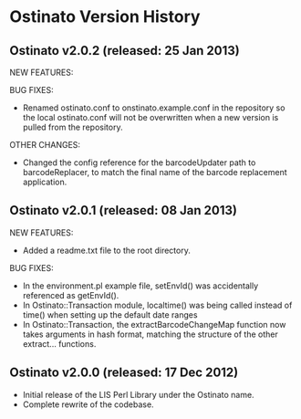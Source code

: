 Ostinato Version History
========================

Ostinato v2.0.2 (released: 25 Jan 2013)
---------------------------------------
NEW FEATURES:

BUG FIXES:
- Renamed ostinato.conf to onstinato.example.conf in the repository so the local
  ostinato.conf will not be overwritten when a new version is pulled from the
  repository.

OTHER CHANGES:
- Changed the config reference for the barcodeUpdater path to barcodeReplacer,
  to match the final name of the barcode replacement application.


Ostinato v2.0.1 (released: 08 Jan 2013)
---------------------------------------
NEW FEATURES:
- Added a readme.txt file to the root directory.

BUG FIXES:
- In the environment.pl example file, setEnvId() was accidentally referenced as 
  getEnvId().
- In Ostinato::Transaction module, localtime() was being called instead of time()
  when setting up the default date ranges
- In Ostinato::Transaction, the extractBarcodeChangeMap function now takes
  arguments in hash format, matching the structure of the other extract...
  functions.


Ostinato v2.0.0 (released: 17 Dec 2012)
---------------------------------------
- Initial release of the LIS Perl Library under the Ostinato name.
- Complete rewrite of the codebase.
